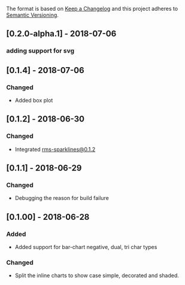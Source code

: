 The format is based on [Keep a Changelog](http://keepachangelog.com/en/1.0.0/)
and this project adheres to [Semantic Versioning](http://semver.org/spec/v2.0.0.html).

## [0.2.0-alpha.1] - 2018-07-06
### adding support for svg

## [0.1.4] - 2018-07-06
### Changed
* Added box plot

## [0.1.2] - 2018-06-30
### Changed
* Integrated rms-sparklines@0.1.2

## [0.1.1] - 2018-06-29
### Changed
* Debugging the reason for build failure

## [0.1.00] - 2018-06-28
### Added
* Added support for bar-chart negative, dual, tri char types

### Changed
* Split the inline charts to show case simple, decorated and shaded.

